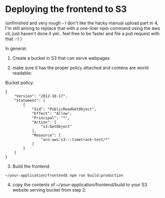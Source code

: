 # Deploying the frontend to S3

(unfinished and very rough - I don't like the hacky manual upload part in 4, I'm still aiming to replace that with a one-liner npm command using the aws cli, just haven't done it yet.. feel free to be faster and file a pull request with that :-) )

In general:

1. Create a bucket in S3 that can serve webpages
   
2. make sure it has the proper policy attached and contens are world readable:

Bucket policy:
```
{
    "Version": "2012-10-17",
    "Statement": [
        {
            "Sid": "PublicReadGetObject",
            "Effect": "Allow",
            "Principal": "*",
            "Action": [
                "s3:GetObject"
            ],
            "Resource": [
                "arn:aws:s3:::timetrack-test/*"
            ]
        }
    ]
}
```

3. Build the frontend

```
~/your-application/frontend$ npm run build:production
```

4. copy the contents of ~/your-application/frontend/build to your S3 website serving bucket from step 2.

